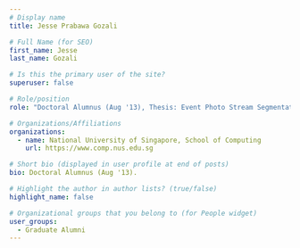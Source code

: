 ```yaml
---
# Display name
title: Jesse Prabawa Gozali

# Full Name (for SEO) 
first_name: Jesse
last_name: Gozali

# Is this the primary user of the site?
superuser: false

# Role/position
role: "Doctoral Alumnus (Aug '13), Thesis: Event Photo Stream Segmentation"

# Organizations/Affiliations
organizations:
  - name: National University of Singapore, School of Computing
    url: https://www.comp.nus.edu.sg

# Short bio (displayed in user profile at end of posts)
bio: Doctoral Alumnus (Aug '13). 

# Highlight the author in author lists? (true/false)
highlight_name: false

# Organizational groups that you belong to (for People widget)
user_groups:
  - Graduate Alumni
---
```

